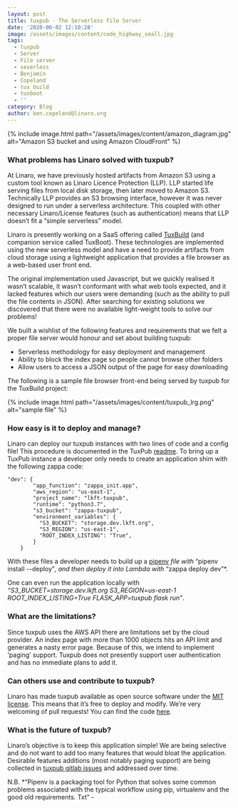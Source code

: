 ```yaml
---
layout: post
title: tuxpub - The Serverless File Server
date: '2020-06-02 12:10:28'
image: /assets/images/content/code_highway_small.jpg
tags:
  - tuxpub
  - Server
  - File server
  - severless
  - Benjamin
  - Copeland
  - tux build
  - tuxboot
  - ''
category: Blog
author: ben.copeland@linaro.org
---
```

{% include image.html path="/assets/images/content/amazon_diagram.jpg" alt="Amazon S3 bucket and using Amazon CloudFront" %}

### **What problems has Linaro solved with tuxpub?**

At Linaro, we have previously hosted artifacts from Amazon S3 using a custom tool known as Linaro Licence Protection (LLP). LLP started life serving files from local disk storage, then later moved to Amazon S3. Technically LLP provides an S3 browsing interface, however it was never designed to run under a serverless architecture. This coupled with other necessary Linaro/License features (such as authentication) means that LLP doesn’t fit a “simple serverless” model. 

Linaro is presently working on a SaaS offering called [TuxBuild](https://gitlab.com/Linaro/tuxbuild) (and companion service called TuxBoot). These technologies are implemented using the new serverless model and have a need to provide artifacts from cloud storage using a lightweight application that provides a file browser as a web-based user front end.

The original implementation used Javascript, but we quickly realised it wasn’t scalable, it wasn’t conformant with what web tools expected, and it lacked features which our users were demanding (such as the ability to pull the file contents in JSON). After searching for existing solutions we discovered that there were no available light-weight tools to solve our problems!

We built a wishlist of the following features and requirements that we felt a proper file server would honour and set about building tuxpub:

* Serverless methodology for easy deployment and management
* Ability to block the index page so people cannot browse other folders 
* Allow users to access a JSON output of the page for easy downloading

The following is a sample file browser front-end being served by tuxpub for the TuxBuild project:

 {% include image.html path="/assets/images/content/tuxpub_lrg.png" alt="sample file" %}

### **How easy is it to deploy and manage?**

Linaro can deploy our tuxpub instances with two lines of code and a config file! This procedure is documented in the TuxPub [readme](https://gitlab.com/Linaro/tuxpub#run-with-zappa). To bring up a TuxPub instance a developer only needs to create an application shim with the following zappa code:

```
"dev": {
        "app_function": "zappa_init.app",
        "aws_region": "us-east-1",
        "project_name": "lkft-tuxpub",
        "runtime": "python3.7",
        "s3_bucket": "zappa-tuxpub",
        "environment_variables": {
          "S3_BUCKET": "storage.dev.lkft.org",
          "S3_REGION": "us-east-1",
          "ROOT_INDEX_LISTING": "True",
        }
    }
```

With these files a developer needs to build up a [pipenv](https://realpython.com/pipenv-guide/) *file with* “pipenv install --deploy”*, and then deploy it into Lambda with* “zappa deploy dev”*.

One can even run the application locally with *“S3_BUCKET=storage.dev.lkft.org S3_REGION=us-east-1 ROOT_INDEX_LISTING=True FLASK_APP=tuxpub flask run”*.

### **What are the limitations?**

Since tuxpub uses the AWS API there are limitations set by the cloud provider. An index page with more than 1000 objects hits an API limit and generates a nasty error page. Because of this, we intend to implement ‘paging’ support. Tuxpub does not presently support user authentication and has no immediate plans to add it.

### **Can others use and contribute to tuxpub?**

Linaro has made tuxpub available as open source software under the [MIT license](https://gitlab.com/Linaro/tuxpub/-/blob/master/LICENSE). This means that it’s free to deploy and modify. We’re very welcoming of pull requests! You can find the code [here](https://gitlab.com/Linaro/tuxpub).

### **What is the future of tuxpub?**

Linaro’s objective is to keep this application simple! We are being selective and do not want to add too many features that would bloat the application. Desirable features additions (most notably paging support) are being collected in [tuxpub gitlab issues](https://gitlab.com/Linaro/tuxpub/-/issues) and addressed over time.

N.B. *“Pipenv is a packaging tool for Python that solves some common problems associated with the typical workflow using pip, virtualenv and the good old requirements. Txt” -
